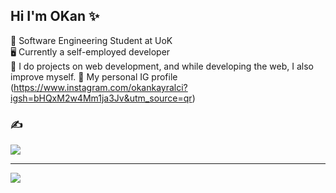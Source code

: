## Hi I'm OKan  ✨

🧠 Software Engineering Student at UoK<br>
🖥️ Currently a self-employed developer<br>
🔎 I do projects on web development, and while developing the web, I also improve myself.
🔗 My personal IG profile (https://www.instagram.com/okankayralci?igsh=bHQxM2w4Mm1ja3Jv&utm_source=qr)


### ✍️ 
![](https://quotes-github-readme.vercel.app/api?type=horizontal&theme=merko)

---
[![](https://visitcount.itsvg.in/api?id=kayralci1221&icon=0&color=0)](https://visitcount.itsvg.in)

<!-- Proudly created with GPRM ( https://gprm.itsvg.in ) -->

